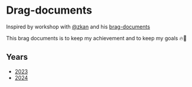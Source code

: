 # Drag-documents
Inspired by workshop with [@zkan](https://github.com/zkan) and his [brag-documents](https://github.com/zkan/brag-documents)

This brag documents is to keep my achievement and to keep my goals 🔥🚀

## Years

* [2023](chapter1-2023.md)
* [2024](chapter2-2024.md)
